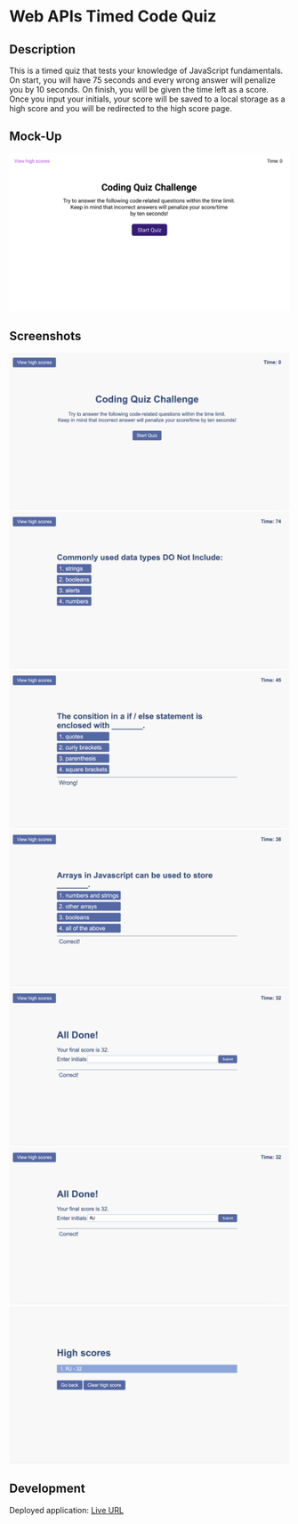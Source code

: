 # Web APIs Timed Code Quiz

## Description
This is a timed quiz that tests your knowledge of JavaScript fundamentals.
On start, you will have 75 seconds and every wrong answer will penalize you by 10 seconds.
On finish, you will be given the time left as a score.
Once you input your initials, your score will be saved to a local storage as a high score and you will be redirected to the high score page.

## Mock-Up
![mockup](./assets/img/mockup.gif)

## Screenshots
![screenshot](./assets/img/screenshot1.png)
![screenshot](./assets/img/screenshot2.png)
![screenshot](./assets/img/screenshot3.png)
![screenshot](./assets/img/screenshot4.png)
![screenshot](./assets/img/screenshot5.png)
![screenshot](./assets/img/screenshot6.png)
![screenshot](./assets/img/screenshot7.png)

## Development
Deployed application: [Live URL](https://jimenezraul.github.io/web-apis-timer-quiz/)